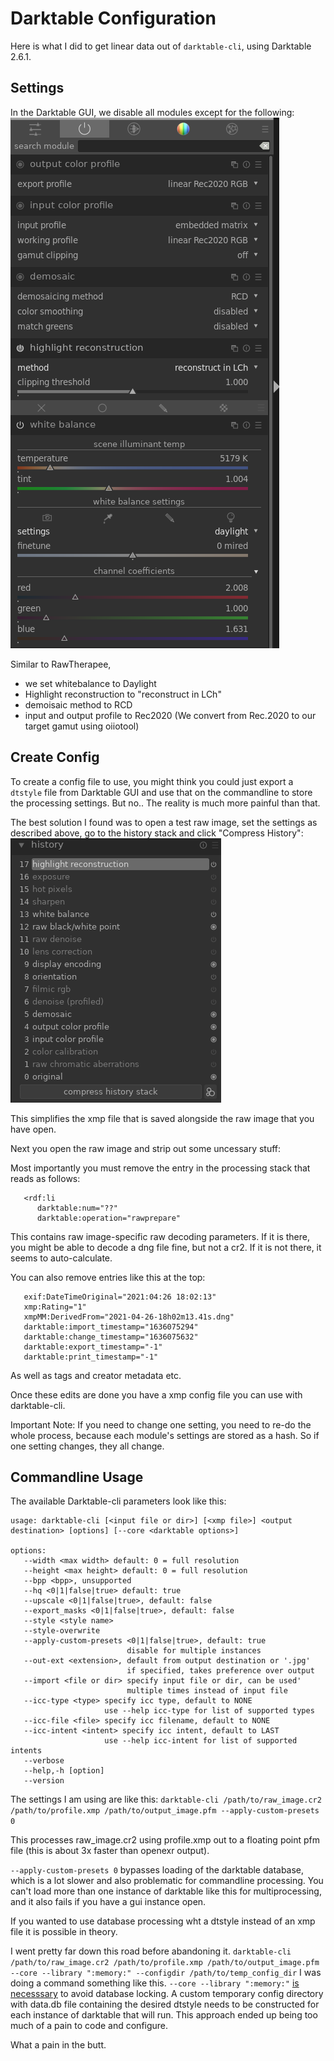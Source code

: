 # Darktable Configuration
Here is what I did to get linear data out of `darktable-cli`, using Darktable 2.6.1.

## Settings
In the Darktable GUI, we disable all modules except for the following:  
![darktable config](images/dt_config.png)

Similar to RawTherapee, 
- we set whitebalance to Daylight
- Highlight reconstruction to "reconstruct in LCh" 
- demoisaic method to RCD
- input and output profile to Rec2020 (We convert from Rec.2020 to our target gamut using oiiotool)

## Create Config
To create a config file to use, you might think you could just export a `dtstyle` file from Darktable GUI and use that on the commandline to store the processing settings. But no.. The reality is much more painful than that.

The best solution I found was to open a test raw image, set the settings as described above, go to the history stack and click "Compress History":  
![darktable history stack](images/dt_history_stack.png)

This simplifies the xmp file that is saved alongside the raw image that you have open.

Next you open the raw image and strip out some uncessary stuff:

Most importantly you must remove the entry in the processing stack that reads as follows:
```
   <rdf:li
      darktable:num="??"
      darktable:operation="rawprepare"
```
This contains raw image-specific raw decoding parameters. If it is there, you might be able to decode a dng file fine, but not a cr2. If it is not there, it seems to auto-calculate.

You can also remove entries like this at the top:
```
   exif:DateTimeOriginal="2021:04:26 18:02:13"
   xmp:Rating="1"
   xmpMM:DerivedFrom="2021-04-26-18h02m13.41s.dng"
   darktable:import_timestamp="1636075294"
   darktable:change_timestamp="1636075632"
   darktable:export_timestamp="-1"
   darktable:print_timestamp="-1"
```
As well as tags and creator metadata etc.

Once these edits are done you have a xmp config file you can use with darktable-cli. 

Important Note: If you need to change one setting, you need to re-do the whole process, because each module's settings are stored as a hash. So if one setting changes, they all change.

## Commandline Usage
The available Darktable-cli parameters look like this:
```
usage: darktable-cli [<input file or dir>] [<xmp file>] <output destination> [options] [--core <darktable options>]

options:
   --width <max width> default: 0 = full resolution
   --height <max height> default: 0 = full resolution
   --bpp <bpp>, unsupported
   --hq <0|1|false|true> default: true
   --upscale <0|1|false|true>, default: false
   --export_masks <0|1|false|true>, default: false
   --style <style name>
   --style-overwrite
   --apply-custom-presets <0|1|false|true>, default: true
                          disable for multiple instances
   --out-ext <extension>, default from output destination or '.jpg'
                          if specified, takes preference over output
   --import <file or dir> specify input file or dir, can be used'
                          multiple times instead of input file
   --icc-type <type> specify icc type, default to NONE
                     use --help icc-type for list of supported types
   --icc-file <file> specify icc filename, default to NONE
   --icc-intent <intent> specify icc intent, default to LAST
                     use --help icc-intent for list of supported intents
   --verbose
   --help,-h [option]
   --version
```
The settings I am using are like this:
`darktable-cli /path/to/raw_image.cr2 /path/to/profile.xmp /path/to/output_image.pfm --apply-custom-presets 0`

This processes raw_image.cr2 using profile.xmp out to a floating point pfm file (this is about 3x faster than openexr output). 

`--apply-custom-presets 0` bypasses loading of the darktable database, which is a lot slower and also problematic for commandline processing. You can't load more than one instance of darktable like this for multiprocessing, and it also fails if you have a gui instance open.

If you wanted to use database processing wht a dtstyle instead of an xmp file it is possible in theory. 

I went pretty far down this road before abandoning it.
`darktable-cli /path/to/raw_image.cr2 /path/to/profile.xmp /path/to/output_image.pfm --core --library ":memory:" --configdir /path/to/temp_config_dir`
I was doing a command something like this. `--core --library ":memory:"` [is necesssary](https://photo.stackexchange.com/questions/105969/darktable-cli-fails-because-of-locked-database-file) to avoid database locking. A custom temporary config directory with data.db file containing the desired dtstyle needs to be constructed for each instance of darktable that will run. This approach ended up being too much of a pain to code and configure.

What a pain in the butt.
